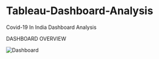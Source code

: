 # Tableau-Dashboard-Analysis
Covid-19 In India Dashboard Analysis

DASHBOARD OVERVIEW


![Dashboard](https://github.com/Sandeep1203tech/Tableau-Dashboard-Analysis/assets/78650502/ba36e076-cb06-4661-94e4-9c3baaf30859)


